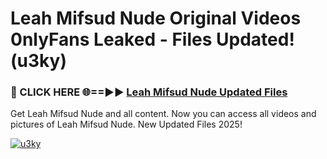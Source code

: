 # Leah Mifsud Nude Original Videos 0nlyFans Leaked - Files Updated! (u3ky)

<h3>🔴 CLICK HERE 🌐==►► <a href="https://tinyurl.com/4mcuefdz" rel="nofollow">Leah Mifsud Nude Updated Files</a></h3>

Get Leah Mifsud Nude and all content. Now you can access all videos and pictures of Leah Mifsud Nude. New Updated Files 2025!

[![u3ky](https://i.imgur.com/StAQSOY.gif)](https://tinyurl.com/4mcuefdz)
